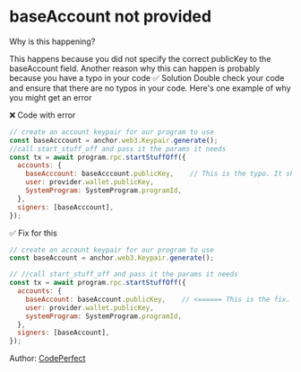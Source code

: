 # baseAccount not provided

Why is this happening?

This happens because you did not specify the correct publicKey to the baseAccount field. Another reason why this can happen is probably because you have a typo in your code
✅ Solution Double check your code and ensure that there are no typos in your code. Here's one example of why you might get an error

❌ Code with error
```js
// create an account keypair for our program to use
const baseAcccount = anchor.web3.Keypair.generate();
//call start_stuff_off and pass it the params it needs
const tx = await program.rpc.startStuffOff({
  accounts: {
    baseAcccount: baseAcccount.publicKey,    // This is the typo. It should be baseAccount not baseAcccount
    user: provider.wallet.publicKey,
    SystemProgram: SystemProgram.programId,
  },
  signers: [baseAcccount],
});
```
✅ Fix for this
```js
// create an account keypair for our program to use
const baseAccount = anchor.web3.Keypair.generate();

// //call start_stuff_off and pass it the params it needs
const tx = await program.rpc.startStuffOff({
  accounts: {
    baseAccount: baseAccount.publicKey,    // <====== This is the fix.
    user: provider.wallet.publicKey,
    systemProgram: SystemProgram.programId,
  },
  signers: [baseAccount],
});
```

Author: [CodePerfect](https://twitter.com/helloitsme_sl)
